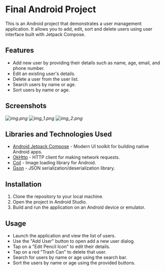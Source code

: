 # Final Android Project

This is an Android project that demonstrates a user management application. It allows you to add, edit, sort and delete users using user interface built with Jetpack Compose.

## Features

- Add new user by providing their details such as name, age, email, and phone number.
- Edit an existing user's details.
- Delete a user from the user list.
- Search users by name or age.
- Sort users by name or age.

## Screenshots

_![img.png](img.png) ![img_1.png](img_1.png) ![img_2.png](img_2.png)_

## Libraries and Technologies Used

- [Android Jetpack Compose](https://developer.android.com/jetpack/compose) - Modern UI toolkit for building native Android apps.
- [OkHttp](https://square.github.io/okhttp/) - HTTP client for making network requests.
- [Coil](https://coil-kt.github.io/coil/) - Image loading library for Android.
- [Gson](https://github.com/google/gson) - JSON serialization/deserialization library.

## Installation

1. Clone the repository to your local machine.
2. Open the project in Android Studio.
3. Build and run the application on an Android device or emulator.

## Usage

- Launch the application and view the list of users.
- Use the "Add User" button to open add a new user dialog.
- Tap on a "Edit Pencil Icon" to edit their details.
- Tap on a red "Trash Can" to delete that user.
- Search for users by name or age using the search bar.
- Sort the users by name or age using the provided buttons.


